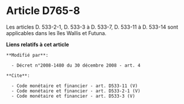 # Article D765-8

Les articles D. 533-2-1, D. 533-3 à D. 533-7, D. 533-11 à D. 533-14 sont applicables dans les îles Wallis et Futuna.

**Liens relatifs à cet article**

	**Modifié par**:

	  - Décret n°2008-1480 du 30 décembre 2008 - art. 4

	**Cite**:

	  - Code monétaire et financier - art. D533-11 (V)
	  - Code monétaire et financier - art. D533-2-1 (V)
	  - Code monétaire et financier - art. D533-3 (V)
